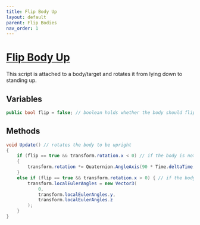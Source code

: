 ```yaml
---
title: Flip Body Up
layout: default
parent: Flip Bodies
nav_order: 1
---
```


# [Flip Body Up](https://github.com/joshberger5/Temptare/blob/second/Assets/FlipBodyUp.cs)
This script is attached to a body/target and rotates it from lying down to standing up.

## Variables
```csharp
public bool flip = false; // boolean holds whether the body should flip
```

## Methods
```csharp
void Update() // rotates the body to be upright
{   
    if (flip == true && transform.rotation.x < 0) // if the body is not upright, rotate it positively over the y-axis
    {
        transform.rotation *= Quaternion.AngleAxis(90 * Time.deltaTime, Vector3.right);
    }
    else if (flip == true && transform.rotation.x > 0) { // if the body went past being upright, set the rotation to be 0 over the y-axis
        transform.localEulerAngles = new Vector3(
            0,
            transform.localEulerAngles.y,
            transform.localEulerAngles.z
        );
    }
}
```

